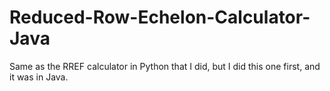 # Reduced-Row-Echelon-Calculator-Java
Same as the RREF calculator in Python that I did, but I did this one first, and it was in Java.  
